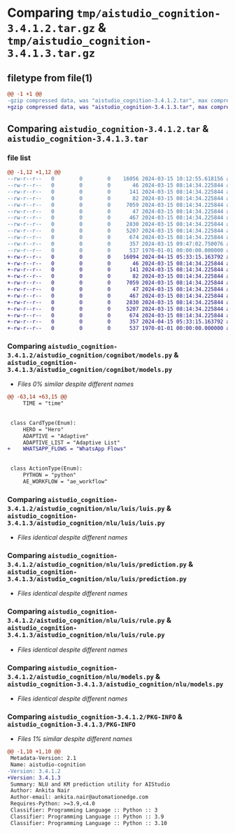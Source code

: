 # Comparing `tmp/aistudio_cognition-3.4.1.2.tar.gz` & `tmp/aistudio_cognition-3.4.1.3.tar.gz`

## filetype from file(1)

```diff
@@ -1 +1 @@
-gzip compressed data, was "aistudio_cognition-3.4.1.2.tar", max compression
+gzip compressed data, was "aistudio_cognition-3.4.1.3.tar", max compression
```

## Comparing `aistudio_cognition-3.4.1.2.tar` & `aistudio_cognition-3.4.1.3.tar`

### file list

```diff
@@ -1,12 +1,12 @@
--rw-r--r--   0        0        0    16056 2024-03-15 10:12:55.618156 aistudio_cognition-3.4.1.2/aistudio_cognition/cognibot/models.py
--rw-r--r--   0        0        0       46 2024-03-15 08:14:34.225844 aistudio_cognition-3.4.1.2/aistudio_cognition/models/__init__.py
--rw-r--r--   0        0        0      141 2024-03-15 08:14:34.225844 aistudio_cognition-3.4.1.2/aistudio_cognition/models/response_status.py
--rw-r--r--   0        0        0       82 2024-03-15 08:14:34.225844 aistudio_cognition-3.4.1.2/aistudio_cognition/nlu/luis/__init__.py
--rw-r--r--   0        0        0     7059 2024-03-15 08:14:34.225844 aistudio_cognition-3.4.1.2/aistudio_cognition/nlu/luis/luis.py
--rw-r--r--   0        0        0       47 2024-03-15 08:14:34.225844 aistudio_cognition-3.4.1.2/aistudio_cognition/nlu/luis/models/__init__.py
--rw-r--r--   0        0        0      467 2024-03-15 08:14:34.225844 aistudio_cognition-3.4.1.2/aistudio_cognition/nlu/luis/models/luis_settings.py
--rw-r--r--   0        0        0     2830 2024-03-15 08:14:34.225844 aistudio_cognition-3.4.1.2/aistudio_cognition/nlu/luis/prediction.py
--rw-r--r--   0        0        0     5207 2024-03-15 08:14:34.225844 aistudio_cognition-3.4.1.2/aistudio_cognition/nlu/luis/rule.py
--rw-r--r--   0        0        0      674 2024-03-15 08:14:34.225844 aistudio_cognition-3.4.1.2/aistudio_cognition/nlu/models.py
--rw-r--r--   0        0        0      357 2024-03-15 09:47:02.750076 aistudio_cognition-3.4.1.2/pyproject.toml
--rw-r--r--   0        0        0      537 1970-01-01 00:00:00.000000 aistudio_cognition-3.4.1.2/PKG-INFO
+-rw-r--r--   0        0        0    16094 2024-04-15 05:33:15.163792 aistudio_cognition-3.4.1.3/aistudio_cognition/cognibot/models.py
+-rw-r--r--   0        0        0       46 2024-03-15 08:14:34.225844 aistudio_cognition-3.4.1.3/aistudio_cognition/models/__init__.py
+-rw-r--r--   0        0        0      141 2024-03-15 08:14:34.225844 aistudio_cognition-3.4.1.3/aistudio_cognition/models/response_status.py
+-rw-r--r--   0        0        0       82 2024-03-15 08:14:34.225844 aistudio_cognition-3.4.1.3/aistudio_cognition/nlu/luis/__init__.py
+-rw-r--r--   0        0        0     7059 2024-03-15 08:14:34.225844 aistudio_cognition-3.4.1.3/aistudio_cognition/nlu/luis/luis.py
+-rw-r--r--   0        0        0       47 2024-03-15 08:14:34.225844 aistudio_cognition-3.4.1.3/aistudio_cognition/nlu/luis/models/__init__.py
+-rw-r--r--   0        0        0      467 2024-03-15 08:14:34.225844 aistudio_cognition-3.4.1.3/aistudio_cognition/nlu/luis/models/luis_settings.py
+-rw-r--r--   0        0        0     2830 2024-03-15 08:14:34.225844 aistudio_cognition-3.4.1.3/aistudio_cognition/nlu/luis/prediction.py
+-rw-r--r--   0        0        0     5207 2024-03-15 08:14:34.225844 aistudio_cognition-3.4.1.3/aistudio_cognition/nlu/luis/rule.py
+-rw-r--r--   0        0        0      674 2024-03-15 08:14:34.225844 aistudio_cognition-3.4.1.3/aistudio_cognition/nlu/models.py
+-rw-r--r--   0        0        0      357 2024-04-15 05:33:15.163792 aistudio_cognition-3.4.1.3/pyproject.toml
+-rw-r--r--   0        0        0      537 1970-01-01 00:00:00.000000 aistudio_cognition-3.4.1.3/PKG-INFO
```

### Comparing `aistudio_cognition-3.4.1.2/aistudio_cognition/cognibot/models.py` & `aistudio_cognition-3.4.1.3/aistudio_cognition/cognibot/models.py`

 * *Files 0% similar despite different names*

```diff
@@ -63,14 +63,15 @@
     TIME = "time"
 
 
 class CardType(Enum):
     HERO = "Hero"
     ADAPTIVE = "Adaptive"
     ADAPTIVE_LIST = "Adaptive List"
+    WHATSAPP_FLOWS = "WhatsApp Flows"
 
 
 class ActionType(Enum):
     PYTHON = "python"
     AE_WORKFLOW = "ae_workflow"
```

### Comparing `aistudio_cognition-3.4.1.2/aistudio_cognition/nlu/luis/luis.py` & `aistudio_cognition-3.4.1.3/aistudio_cognition/nlu/luis/luis.py`

 * *Files identical despite different names*

### Comparing `aistudio_cognition-3.4.1.2/aistudio_cognition/nlu/luis/prediction.py` & `aistudio_cognition-3.4.1.3/aistudio_cognition/nlu/luis/prediction.py`

 * *Files identical despite different names*

### Comparing `aistudio_cognition-3.4.1.2/aistudio_cognition/nlu/luis/rule.py` & `aistudio_cognition-3.4.1.3/aistudio_cognition/nlu/luis/rule.py`

 * *Files identical despite different names*

### Comparing `aistudio_cognition-3.4.1.2/aistudio_cognition/nlu/models.py` & `aistudio_cognition-3.4.1.3/aistudio_cognition/nlu/models.py`

 * *Files identical despite different names*

### Comparing `aistudio_cognition-3.4.1.2/PKG-INFO` & `aistudio_cognition-3.4.1.3/PKG-INFO`

 * *Files 1% similar despite different names*

```diff
@@ -1,10 +1,10 @@
 Metadata-Version: 2.1
 Name: aistudio-cognition
-Version: 3.4.1.2
+Version: 3.4.1.3
 Summary: NLU and KM prediction utility for AIStudio
 Author: Ankita Nair
 Author-email: ankita.nair@automationedge.com
 Requires-Python: >=3.9,<4.0
 Classifier: Programming Language :: Python :: 3
 Classifier: Programming Language :: Python :: 3.9
 Classifier: Programming Language :: Python :: 3.10
```

